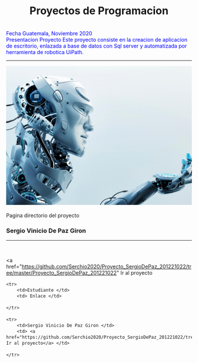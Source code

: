 <h1> <center> Proyectos de Programacion</center></h1>
<br>
<font style="color: Blue"> Fecha Guatemala, Noviembre 2020 </font>
<br>
<font style="color: Blue"> Presentacion Proyecto  </font>
<font style="color: Blue"> Este proyecto consiste en la creacion de aplicacion de escritorio, enlazada a base de datos con Sql server y automatizada por herramienta de robotica UiPath. </font>
<hr>
<center><img src="imagenes/robotlogo.jpg" width="auto" height="auto"> </center>

<br>
Pagina directorio del proyecto


<h3>Sergio Vinicio De Paz Giron</h3>
<hr>
<br>

<a href="https://github.com/Serchio2020/Proyecto_SergioDePaz_201221022/tree/master/Proyecto_SergioDePaz_201221022" Ir al proyecto</a> </td>


<table>

	<tr>
		<td>Estudiante </td>
		<td> Enlace </td>

	</tr>

	<tr>
		<td>Sergio Vinicio De Paz Giron </td>
		<td> <a href="https://github.com/Serchio2020/Proyecto_SergioDePaz_201221022/tree/master/Proyecto_SergioDePaz_201221022" Ir al proyecto</a> </td>

	</tr>
		
</table>
